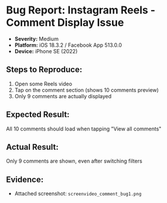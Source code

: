 # Bug Report: Instagram Reels - Comment Display Issue

- **Severity:** Medium  
- **Platform:** iOS 18.3.2 / Facebook App 513.0.0  
- **Device:** iPhone SE (2022)

## Steps to Reproduce:
1. Open some Reels video
2. Tap on the comment section (shows 10 comments preview)
3. Only 9 comments are actually displayed

## Expected Result:
All 10 comments should load when tapping "View all comments"

## Actual Result:
Only 9 comments are shown, even after switching filters

## Evidence:
- Attached screenshot: `screenvideo_comment_bug1.png`
